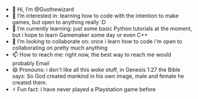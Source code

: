 - 👋 Hi, I’m @Gusthewizard 
- 👀 I’m interested in: learning how to code with the intention to make games, but open to anything really :D
- 🌱 I’m currently learning: just some basic Python tutorials at the moment, but i hope to learn Gamemaker some day or even C++
- 💞️ I’m looking to collaborate on: once i learn how to code i'm open to collaborating on pretty much anything
- 📫 How to reach me: right now, the best way to reach me would probably Email
- 😄 Pronouns: i don't like all this woke stuff, in Genesis 1:27 the Bible says: So God created mankind in his own image, male and female he created them.
- ⚡ Fun fact: i have never played a Playstation game before

<!---
Gusthewizard/Gusthewizard is a ✨ special ✨ repository because its `README.md` (this file) appears on your GitHub profile.
You can click the Preview link to take a look at your changes.
--->

